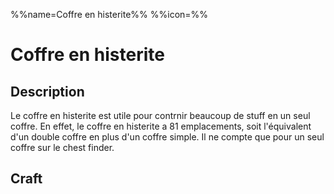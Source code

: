 %%name=Coffre en histerite%%
%%icon=%%

# Coffre en histerite

## Description

Le coffre en histerite est utile pour contrnir beaucoup de stuff en un seul coffre. En effet, le coffre en histerite a 81 emplacements, soit l'équivalent d'un double coffre en plus d'un coffre simple. Il ne compte que pour un seul coffre sur le chest finder.

## Craft
